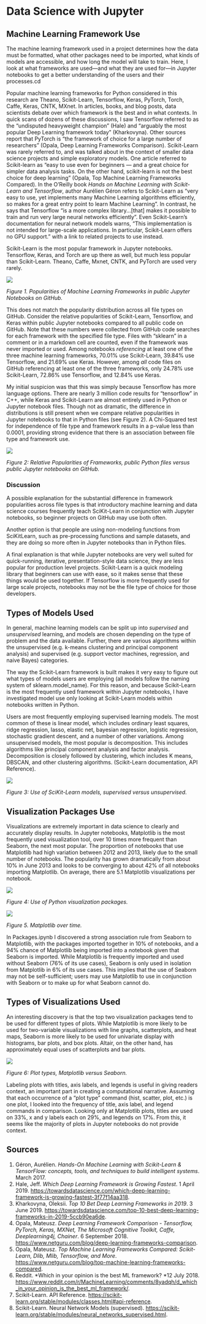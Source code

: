# Data Science with Jupyter

## Machine Learning Framework Use

The machine learning framework used in a project determines how the data must be formatted, what other packages need to be imported, what kinds of models are accessible, and how long the model will take to train. Here, I look at what frameworks are used—and what they are used for—in Jupyter notebooks to get a better understanding of the users and their processes.cd 

Popular machine learning frameworks for Python considered in this research are Theano, Scikit-Learn, Tensorflow, Keras, PyTorch, Torch, Caffe, Keras, CNTK, MXnet. In articles, books, and blog posts, data scientists debate over which framework is the best and in what contexts. In quick scans of dozens of these discussions, I saw Tensorflow referred to as the “undisputed heavyweight champion” (Hale) and “arguably the most popular Deep Learning framework today” (Kharkovyna). Other sources report that PyTorch is “the framework of choice for a large number of researchers” (Opala, Deep Learning Frameworks Comparison). Scikit-Learn was rarely referred to, and was talked about in the context of smaller data science projects and simple exploratory models. One article referred to Scikit-learn as “easy to use even for beginners — and a great choice for simpler data analysis tasks. On the other hand, scikit-learn is not the best choice for deep learning” (Opala, Top Machine Learning Frameworks Compared). In the O’Reilly book *Hands on Machine Learning with Scikit-Learn and Tensorflow*, author Aurélien Géron refers to Scikit-Learn as “very easy to use, yet implements many Machine Learning algorithms efficiently, so makes for a great entry point to learn Machine Learning”. In contrast, he says that Tensorflow “is a more complex library...[that] makes it possible to train and run very large neural networks efficiently”.  Even Scikit-Learn’s documentation for neural network models warns, “This implementation is not intended for large-scale applications. In particular, Scikit-Learn offers no GPU support.” with a link to related projects to use instead.

Scikit-Learn is the most popular framework in Jupyter notebooks. Tensorflow, Keras, and Torch are up there as well, but  much less popular than Scikit-Learn. Theano, Caffe, Mxnet, CNTK, and PyTorch are used very rarely.

![](./images/framework_popularities.png)

*Figure 1. Popularities of Machine Learning Frameworks in public Jupyter Notebooks on GitHub.*

This does not match the popularity distribution across all file types on GitHub. Consider the relative popularities of Scikit-Learn, Tensorflow, and Keras within public Jupyter notebooks compared to all public code on GitHub. Note that these numbers were collected from GitHub code searches for each framework with the specified file type. Files with “sklearn” in a comment or in a markdown cell are counted, even if the framework was never imported or used. Among notebooks *referencing* at least one of the three machine learning frameworks, 70.01% use Scikit-Learn, 39.84% use Tensorflow, and 21.69% use Keras. However, among *all* code files on GitHub referencing at least one of the three frameworks, only 24.78% use Scikit-Learn, 72.86% use Tensorflow, and 12.84% use Keras.

My initial suspicion was that this was simply because Tensorflow has more language options. There are nearly 3 million code results for “tensorflow” in C++, while Keras and Scikit-Learn are almost entirely used in Python or Jupyter notebook files. Though not as dramatic, the difference in distributions is still present when we compare relative popularities in Jupyter notebooks to that in Python files (see Figure 2). A Chi-Squared test for independence of file type and framework results in a p-value less than 0.0001, providing strong evidence that there is an association between file type and framework use.

![](./images/framework_github_python.png)

*Figure 2: Relative Popularities of Frameworks, public Python files versus public Jupyter notebooks on GitHub.*

### Discussion

A possible explanation for the substantial difference in framework popularities across file types is that introductory machine learning and data science courses frequently teach SciKit-Learn in conjunction with Jupyter notebooks, so beginner projects on GitHub may use both often.

Another option is that people are using non-modeling functions from SciKitLearn, such as pre-processing functions and sample datasets, and they are doing so more often in Jupyter notebooks than in Python files.

A final explanation is that while Jupyter notebooks are very well suited for quick-running, iterative, presentation-style data science, they are less popular for production level projects. Scikit-Learn is a quick modeling library that beginners can use with ease, so it makes sense that these things would be used together. If Tensorflow is more frequently used for large scale projects, notebooks may not be the file type of choice for those developers. 

## Types of Models Used

In general, machine learning models can be split up into *supervised* and *unsupervised* learning, and models are chosen depending on the type of problem and the data available. Further, there are various algorithms within the unsupervised (e.g. k-means clustering and principal component analysis) and supervised (e.g. support vector machines, regression, and naive Bayes) categories.

The way the Scikit-Learn framework is built makes it very easy to figure out what types of models users are employing (all models follow the naming system of sklearn.model_name). For this reason, and because Scikit-Learn is the most frequently used framework within Jupyter notebooks, I have investigated model use only looking at Scikit-Learn models within notebooks written in Python.

Users are most frequently employing supervised learning models. The most common of these is linear model, which includes ordinary least squares, ridge regression, lasso, elastic net, bayesian regression, logistic regression, stochastic gradient descent, and a number of other variations. Among unsupervised models, the most popular is decomposition. This includes algorithms like principal component analysis and factor analysis. Decomposition is closely followed by clustering, which includes K means, DBSCAN, and other clustering algorithms. (Scikit-Learn documentation, API Reference).

![](./images/sklearn_use.png)

*Figure 3: Use of SciKit-Learn models, supervised versus unsupervised.*

## Visualization Packages Use

Visualizations are extremely important in data science to clearly and accurately display results. In Jupyter notebooks, Matplotlib is the most frequently used visualization tool, over 10 times more frequent than Seaborn, the next most popular. The proportion of notebooks that use Matplotlib had high variation between 2012 and 2013, likely due to the small number of notebooks. The popularity has grown dramatically from about 10% in June 2013 and looks to be converging to about 42% of all notebooks importing Matplotlib. On average, there are 5.1 Matplotlib visualizations per notebook.  

![](./images/vis_use.png)

*Figure 4: Use of Python visualization packages.*

![](./images/matplotlib_time.png)


*Figure 5. Matplotlib over time.*


In Packages.ipynb I discovered a strong association rule from Seaborn to Matplotlib, with the packages imported together in 10% of notebooks, and a 94% chance of Matplotlib being imported into a notebook given that Seaborn is imported. While Matplotlib is frequently imported and used without Seaborn (76% of its use cases), Seaborn is only used in isolation from Matplotlib in 6% of its use cases. This implies that the use of Seaborn may not be self-sufficient; users may use Matplotlib to use in conjunction with Seaborn or to make up for what Seaborn cannot do.

## Types of Visualizations Used

An interesting discovery is that the top two visualization packages tend to be used for different types of plots. While Matplotlib is more likely to be used for two-variable visualizations with line graphs, scatterplots, and heat maps, Seaborn is more likely to be used for univariate display with histograms, bar plots, and box plots. Altair, on the other hand, has approximately equal uses of scatterplots and bar plots.

![](./images/plot_types.png)

*Figure 6: Plot types, Matplotlib versus Seaborn.*

Labeling plots with titles, axis labels, and legends is useful in giving readers context, an important part in creating a computational narrative. Assuming that each occurrence of a “plot type” command (hist, scatter, plot, etc.) is one plot, I looked into the frequency of title, axis label, and legend commands in comparison. Looking only at Matplotlib plots, titles are used on 33%, x and y labels each on 29%, and legends on 17%. From this, it seems like the majority of plots in Jupyter notebooks do not provide context.

## Sources

1. Géron, Aurélien. *Hands-On Machine Learning with Scikit-Learn & TensorFlow: concepts, tools, and techniques to build intelligent systems*. March 2017. 
2. Hale, Jeff. *Which Deep Learning Framework is Growing Fastest*. 1 April 2019. https://towardsdatascience.com/which-deep-learning-framework-is-growing-fastest-3f77f14aa318.
3. Kharkovyna, Oleksii. *Top 10 Bet Deep Learning Frameworks in 2019*. 3 June 2019. https://towardsdatascience.com/top-10-best-deep-learning-frameworks-in-2019-5ccb90ea6de.
4. Opala, Mateusz. *Deep Learning Framework Comparison - Tensorflow, PyTorch, Keras, MXNet, The Microsoft Cognitive Toolkit, Caffe, Deeplearning4j, Chainer*. 6 September 2018. https://www.netguru.com/blog/deep-learning-frameworks-comparison.
5. Opala, Mateusz. *Top Machine Learning Frameworks Compared: Scikit-Learn, Dlib, Mlib, Tensorflow, and More*. https://www.netguru.com/blog/top-machine-learning-frameworks-compared.
6. Reddit. *Which in your opinion is the best ML framework? *12 July 2018. https://www.reddit.com/r/MachineLearning/comments/8yadqh/d_which_in_your_opinion_is_the_best_ml_framework/.
7. Scikit-Learn. API Reference. https://scikit-learn.org/stable/modules/classes.html#api-reference.
8. Scikit-Learn. Neural Network Models (supervised). https://scikit-learn.org/stable/modules/neural_networks_supervised.html.


